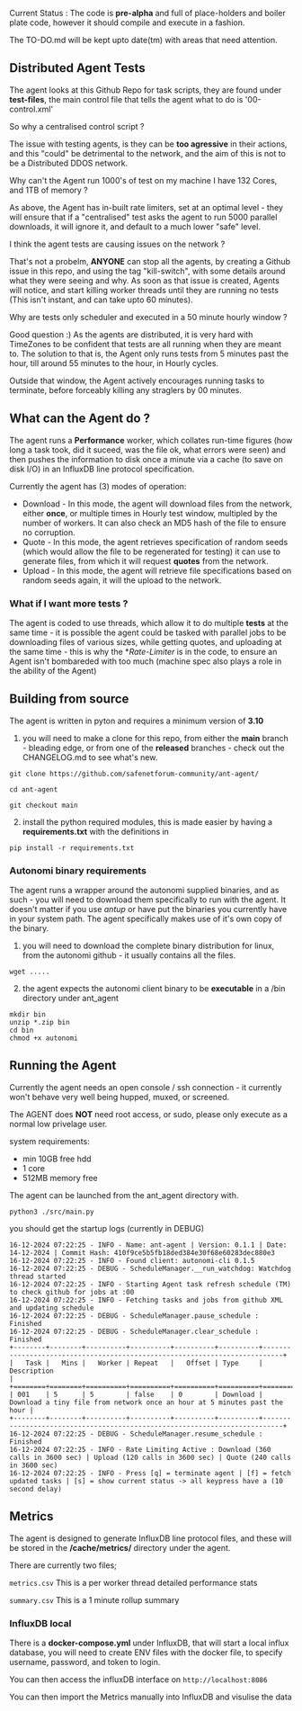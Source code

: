 Current Status : The code is **pre-alpha** and full of place-holders and boiler plate code, however it should compile and execute in a fashion.

The TO-DO.md will be kept upto date(tm) with areas that need attention.

## Distributed Agent Tests

The agent looks at this Github Repo for task scripts, they are found under **test-files**, the main control file that tells the agent what to do is '00-control.xml'

So why a centralised control script ?

The issue with testing agents, is they can be **too agressive** in their actions, and this "could" be detrimental to the network, and the aim of this is not to be a Distributed DDOS network.

Why can't the Agent run 1000's of test on my machine I have 132 Cores, and 1TB of memory ?

As above, the Agent has in-built rate limiters, set at an optimal level - they will ensure that if a "centralised" test asks the agent to run 5000 parallel downloads, it will ignore it, and default to a much lower "safe" level.

I think the agent tests are causing issues on the network ?

That's not a probelm, **ANYONE** can stop all the agents, by creating a Github issue in this repo, and using the tag "kill-switch", with some details around what they were seeing and why.  As soon as that issue is created, Agents will notice, and start killing worker threads until they are running no tests (This isn't instant, and can take upto 60 minutes).

Why are tests only scheduler and executed in a 50 minute hourly window ?

Good question :) As the agents are distributed, it is very hard with TimeZones to be confident that tests are all running when they are meant to.  The solution to that is, the Agent only runs tests from 5 minutes past the hour, till around 55 minutes to the hour, in Hourly cycles.

Outside that window, the Agent actively encourages running tasks to terminate, before forceably killing any straglers by 00 minutes.

## What can the Agent do ?

The agent runs a **Performance** worker, which collates run-time figures (how long a task took, did it suceed, was the file ok, what errors were seen) and then pushes the information to disk once a minute via a cache (to save on disk I/O) in
an InfluxDB line protocol specification.

Currently the agent has (3) modes of operation:

* Download - In this mode, the agent will download files from the network, either **once**, or multiple times in Hourly test window, multipled by the number of workers.  It can also check an MD5 hash of the file to ensure no corruption.
* Quote - In this mode, the agent retrieves specification of random seeds (which would allow the file to be regenerated for testing) it can use to generate files, from which it will request **quotes** from the network.
* Upload - In this mode, the agent will retrieve file specifications based on random seeds again, it will the upload to the network.

### What if I want more tests ?

The agent is coded to use threads, which allow it to do multiple **tests** at the same time - it is possible the agent could be tasked with parallel jobs to be downloading files of various sizes, while getting quotes, and uploading at the same time - this is why the **Rate-Limiter* is in the code, to ensure an Agent isn't bombareded with too much (machine spec also plays a role in the ability of the Agent)

## Building from source

The agent is written in pyton and requires a minimum version of **3.10**

1) you will need to make a clone for this repo, from either the **main** branch - bleading edge, or from one of the **released** branches - check out the CHANGELOG.md to see what's new.

```
git clone https://github.com/safenetforum-community/ant-agent/

cd ant-agent

git checkout main
```

2) install the python required modules, this is made easier by having a **requirements.txt** with the definitions in
```
pip install -r requirements.txt
```

### Autonomi binary requirements

The agent runs a wrapper around the autonomi supplied binaries, and as such - you will need to download them specifically to run with the agent.  It doesn't matter if you use *antup* or have put the binaries you currently have in your system path.  The agent specifically makes use of it's own copy of the binary.

1) you will need to download the complete binary distribution for linux, from the autonomi github - it usually contains all the files.

```wget .....```

2) the agent expects the autonomi client binary to be **executable** in a /bin directory under ant_agent

```
mkdir bin
unzip *.zip bin
cd bin
chmod +x autonomi
```

## Running the Agent

Currently the agent needs an open console / ssh connection - it currently won't behave very well being hupped, muxed, or screened.

The AGENT does **NOT** need root access, or sudo, please only execute as a normal low privelage user.

system requirements:

* min 10GB free hdd
* 1 core
* 512MB memory free

The agent can be launched from the ant_agent directory with.

```python3 ./src/main.py```

you should get the startup logs (currently in DEBUG)

```
16-12-2024 07:22:25 - INFO - Name: ant-agent | Version: 0.1.1 | Date: 14-12-2024 | Commit Hash: 410f9ce5b5fb18ded384e30f68e60283dec880e3
16-12-2024 07:22:25 - INFO - Found client: autonomi-cli 0.1.5
16-12-2024 07:22:25 - DEBUG - ScheduleManager.__run_watchdog: Watchdog thread started
16-12-2024 07:22:25 - INFO - Starting Agent task refresh schedule (TM) to check github for jobs at :00
16-12-2024 07:22:25 - INFO - Fetching tasks and jobs from github XML and updating schedule
16-12-2024 07:22:25 - DEBUG - ScheduleManager.pause_schedule : Finished
16-12-2024 07:22:25 - DEBUG - ScheduleManager.clear_schedule : Finished
+--------+--------+----------+----------+----------+----------+---------------------------------------------------------------------------+
|   Task |   Mins |   Worker | Repeat   |   Offset | Type     | Description                                                               |
+========+========+==========+==========+==========+==========+===========================================================================+
| 001    | 5      | 5        | false    | 0        | Download | Download a tiny file from network once an hour at 5 minutes past the hour |
+--------+--------+----------+----------+----------+----------+---------------------------------------------------------------------------+
16-12-2024 07:22:25 - DEBUG - ScheduleManager.resume_schedule : Finished
16-12-2024 07:22:25 - INFO - Rate Limiting Active : Download (360 calls in 3600 sec) | Upload (120 calls in 3600 sec) | Quote (240 calls in 3600 sec)
16-12-2024 07:22:25 - INFO - Press [q] = terminate agent | [f] = fetch updated tasks | [s] = show current status -> all keypress have a (10 second delay)

```

## Metrics

The agent is designed to generate InfluxDB line protocol files, and these will be stored in the **/cache/metrics/** directory under the agent.

There are currently two files;

``metrics.csv``  This is a per worker thread detailed performance stats  

``summary.csv``  This is a 1 minute rollup summary

### InfluxDB local

There is a **docker-compose.yml** under InfluxDB, that will start a local influx database, you will need to create ENV files with the docker file, to specify username, password, and token to login.

You can then access the influxDB interface on ``http://localhost:8086``

You can then import the Metrics manually into InfluxDB and visulise the data
